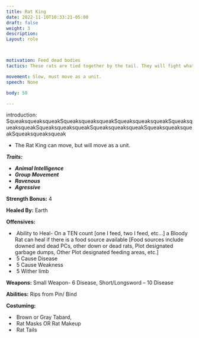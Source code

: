 ```yaml
---
title: Rat King
date: 2022-11-10T10:33:21-05:00
draft: false
weight: 3
description: 
Layout: role



motivation: Feed dead bodies
tactics: These rats are tied together by the tail. They will fight what ever is in front of them.

movement: Slow, must move as a unit.
speech: None

body: 50

---
```


introduction:  SqueaksqueaksqueakSqueaksqueaksqueakSqueaksqueaksqueakSqueaksqueaksqueakSqueaksqueaksqueakSqueaksqueaksqueakSqueaksqueaksqueakSqueaksqueaksqueak

- The Rat King can move, but will move as a unit. 

***Traits:***

- ***Animal Intelligence***
- ***Group Movement***
- ***Ravenous***
- ***Agressive***

**Strength Bonus:** 4

**Healed By:** Earth

**Offensives:**

- ​	Ability to Heal- On a TEN count [one I feed, two I feed, etc...] a Bloody Rat can heal if there is a food source available [Food sources include downed and dead PCs, other down or dead rats, Plot designated garbage dumps, Other Plot designated feeding areas, etc.]
- ​	5 Cause Disease
- ​	5 Cause Weakness
- ​	5 Wither limb

**Weapons:** Small Weapon- 6 Disease, Short/Longsword – 10 Disease

**Abilities:** Rips from Pin/ Bind

**Costuming:**

- ​	Brown or Gray Tabard,  
- ​	Rat Masks OR Rat Makeup
- ​	Rat Tails